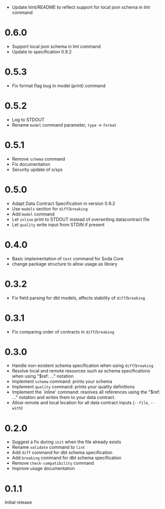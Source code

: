 - Update hint/README to reflect support for local json schema in lint command

# 0.6.0
- Support local json schema in lint command
- Update to specification 0.9.2

# 0.5.3
- Fix format flag bug in model (print) command

# 0.5.2
- Log to STDOUT
- Rename `model` command parameter, `type` -> `format`

# 0.5.1
- Remove `schema` command
- Fix documentation
- Security update of x/sys

# 0.5.0
- Adapt Data Contract Specification in version 0.9.2
- Use `models` section for `diff`/`breaking`
- Add `model` command
- Let `inline` print to STDOUT instead of overwriting datacontract file
- Let `quality` write input from STDIN if present 

# 0.4.0
- Basic implementation of `test` command for Soda Core
- change package structure to allow usage as library

# 0.3.2
- Fix field parsing for dbt models, affects stability of `diff`/`breaking`

# 0.3.1
- Fix comparing order of contracts in `diff`/`breaking`

# 0.3.0
- Handle non-existent schema specification when using `diff`/`breaking`
- Resolve local and remote resources such as schema specifications when using "$ref: ..." notation
- Implement `schema` command: prints your schema
- Implement `quality` command: prints your quality definitions 
- Implement the `inline' command: resolves all references using the "$ref: ..." notation and writes them to your data contract.
- Allow remote and local location for all data contract inputs (`--file`, `--with`)

# 0.2.0

- Suggest a fix during `init` when the file already exists
- Rename `validate` command to `lint`
- Add `diff` command for dbt schema specification
- Add `breaking` command for dbt schema specification
- Remove `check-compatibility` command
- Improve usage documentation

# 0.1.1

Initial release

